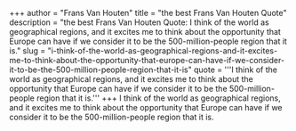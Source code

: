 +++
author = "Frans Van Houten"
title = "the best Frans Van Houten Quote"
description = "the best Frans Van Houten Quote: I think of the world as geographical regions, and it excites me to think about the opportunity that Europe can have if we consider it to be the 500-million-people region that it is."
slug = "i-think-of-the-world-as-geographical-regions-and-it-excites-me-to-think-about-the-opportunity-that-europe-can-have-if-we-consider-it-to-be-the-500-million-people-region-that-it-is"
quote = '''I think of the world as geographical regions, and it excites me to think about the opportunity that Europe can have if we consider it to be the 500-million-people region that it is.'''
+++
I think of the world as geographical regions, and it excites me to think about the opportunity that Europe can have if we consider it to be the 500-million-people region that it is.
